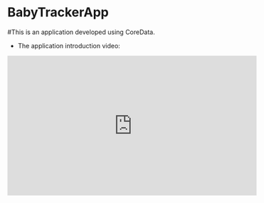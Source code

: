 # BabyTrackerApp
#This is an application developed using CoreData.

- The application introduction video:

<iframe width="560" height="315" src="https://www.veed.io/view/abf426e4-1c26-429e-9e0b-85d9b85a4ca3?sharingWidget=true&panel=share" frameborder="0" allowfullscreen></iframe>
